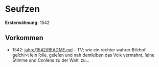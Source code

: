 # Seufzen

**Ersterwähnung:** 1542

## Vorkommen
- 1542: [jahre/1542/README.md](../jahre/1542/README.md) – TV; wie ein rechter wahrer Biſchof geſchi>t ſein
ſolle, geleſen und nah demſelben das Volk vermahnt, ſeine
Stimme und Conſens zu der Wahl zu...

